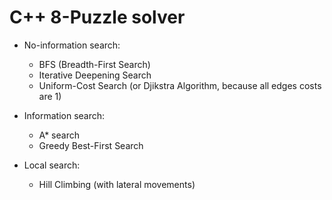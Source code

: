 # C++ 8-Puzzle solver

- No-information search:
  - BFS (Breadth-First Search)
  - Iterative Deepening Search
  - Uniform-Cost Search (or Djikstra Algorithm, because all edges costs are 1)

- Information search:
  - A* search
  - Greedy Best-First Search

- Local search:
  - Hill Climbing (with lateral movements)
